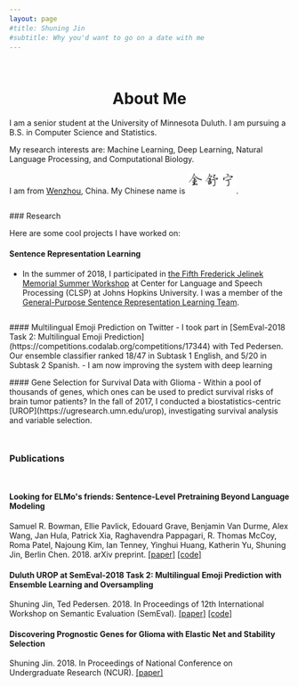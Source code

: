 ```yaml
---
layout: page
#title: Shuning Jin
#subtitle: Why you'd want to go on a date with me
---
```

<div style="height:1em"> </div>
<h1 style="text-align:center;">About Me</h1>

<p class="about-text">
<span class="fa fa-graduation-cap about-icon"></span>
I am a senior student at the University of Minnesota Duluth. I am pursuing a B.S. in Computer Science and Statistics.
</p>

<p class="about-text">
<span class="fa fa-heart about-icon"></span>
My research interests are: Machine Learning, Deep Learning, Natural Language Processing, and Computational Biology.
</p>

<p class="about-text">
<span class="fa fa-globe about-icon"></span>
I am from <a href="https://en.wikipedia.org/wiki/Wenzhou">Wenzhou</a>, China.
My Chinese name is <img src="/img/my_chinese_name.png" alt="金舒宁" style="height:30px;margin-bottom:10px;">.
</p>
<!--<span style="font-family:STKaiti;font-weight:bold;"> 金舒宁 </span>. -->

<div style="height:1em"> </div>
### Research

Here are some cool projects I have worked on:

#### Sentence Representation Learning
- In the summer of 2018, I participated in [the Fifth Frederick Jelinek Memorial Summer Workshop](https://www.clsp.jhu.edu/workshops/18-workshop/) at Center for Language and Speech Processing (CLSP) at Johns Hopkins University. I was a member of the [General-Purpose Sentence Representation Learning Team](https://jsalt18-sentence-repl.github.io).

<div style="height:1em"> </div>
#### Multilingual Emoji Prediction on Twitter
- I took part in [SemEval-2018 Task 2: Multilingual Emoji Prediction](https://competitions.codalab.org/competitions/17344) with Ted Pedersen. Our ensemble classifier ranked 18/47 in Subtask 1 English, and 5/20 in Subtask 2 Spanish.
- I am now improving the system with deep learning <span class="fa fa-magic"> </span>

<div style="height:1em"> </div>
#### Gene Selection for Survival Data with Glioma
- Within a pool of thousands of genes, which ones can be used to predict survival risks of brain tumor patients? In the fall of 2017, I conducted a biostatistics-centric [UROP](https://ugresearch.umn.edu/urop), investigating survival analysis and variable selection.

<div style="height:2em"> </div>

### Publications
<div style="height:1em"> </div>

#### Looking for ELMo's friends: Sentence-Level Pretraining Beyond Language Modeling
Samuel R. Bowman, Ellie Pavlick, Edouard Grave, Benjamin Van Durme, Alex Wang, Jan Hula, Patrick Xia, Raghavendra Pappagari, R. Thomas McCoy, Roma Patel, Najoung Kim, Ian Tenney, Yinghui Huang, Katherin Yu, Shuning Jin, Berlin Chen. 2018.
arXiv preprint.
[[paper]](https://arxiv.org/pdf/1812.10860.pdf)
[[code]](https://github.com/jsalt18-sentence-repl/jiant)

#### Duluth UROP at SemEval-2018 Task 2: Multilingual Emoji Prediction with Ensemble Learning and Oversampling
Shuning Jin, Ted Pedersen. 2018.
In Proceedings of 12th International Workshop on Semantic Evaluation (SemEval).
[[paper]](https://aclweb.org/anthology/S18-1077)
[[code]](https://github.com/shuningjin/SemEval2018-Task2-EmojiDetection)

#### Discovering Prognostic Genes for Glioma with Elastic Net and Stability Selection
Shuning Jin. 2018.
In Proceedings of National Conference on Undergraduate Research (NCUR).
[[paper]](http://www.ncurproceedings.org/ojs/index.php/NCUR2018/article/view/2687/1396)
